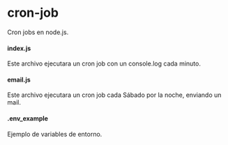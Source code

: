 # cron-job
Cron jobs en node.js.

#### index.js
Este archivo ejecutara un cron job con un console.log cada minuto.

#### email.js
Este archivo ejecutara un cron job cada Sábado por la noche, enviando un mail.

#### .env_example
Ejemplo de variables de entorno.
